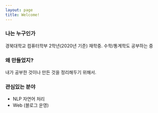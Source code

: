 ```yaml
---
layout: page
title: Welcome!
---
```


### 나는 누구인가
경북대학교 컴퓨터학부 2학년(2020년 기준) 재학중.
수학/통계학도 공부하는 중

### 왜 만들었지?
내가 공부한 것이나 만든 것을 정리해두기 위해서.

### 관심있는 분야
* NLP 자연어 처리
* Web (블로그 운영)